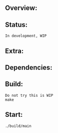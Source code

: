 ## Overview:
    
## Status:
	In development, WIP

## Extra:

## Dependencies:
	
## Build:
	Do not try this is WIP
	make
## Start:
	./build/main
